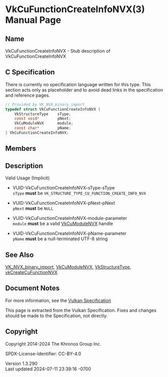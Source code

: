 # VkCuFunctionCreateInfoNVX(3) Manual Page

## Name

VkCuFunctionCreateInfoNVX - Stub description of
VkCuFunctionCreateInfoNVX



## <a href="#_c_specification" class="anchor"></a>C Specification

There is currently no specification language written for this type. This
section acts only as placeholder and to avoid dead links in the
specification and reference pages.

``` c
// Provided by VK_NVX_binary_import
typedef struct VkCuFunctionCreateInfoNVX {
    VkStructureType    sType;
    const void*        pNext;
    VkCuModuleNVX      module;
    const char*        pName;
} VkCuFunctionCreateInfoNVX;
```

## <a href="#_members" class="anchor"></a>Members

## <a href="#_description" class="anchor"></a>Description

Valid Usage (Implicit)

- <a href="#VUID-VkCuFunctionCreateInfoNVX-sType-sType"
  id="VUID-VkCuFunctionCreateInfoNVX-sType-sType"></a>
  VUID-VkCuFunctionCreateInfoNVX-sType-sType  
  `sType` **must** be `VK_STRUCTURE_TYPE_CU_FUNCTION_CREATE_INFO_NVX`

- <a href="#VUID-VkCuFunctionCreateInfoNVX-pNext-pNext"
  id="VUID-VkCuFunctionCreateInfoNVX-pNext-pNext"></a>
  VUID-VkCuFunctionCreateInfoNVX-pNext-pNext  
  `pNext` **must** be `NULL`

- <a href="#VUID-VkCuFunctionCreateInfoNVX-module-parameter"
  id="VUID-VkCuFunctionCreateInfoNVX-module-parameter"></a>
  VUID-VkCuFunctionCreateInfoNVX-module-parameter  
  `module` **must** be a valid [VkCuModuleNVX](https://registry.khronos.org/vulkan/specs/1.3-extensions/man/html/VkCuModuleNVX.html)
  handle

- <a href="#VUID-VkCuFunctionCreateInfoNVX-pName-parameter"
  id="VUID-VkCuFunctionCreateInfoNVX-pName-parameter"></a>
  VUID-VkCuFunctionCreateInfoNVX-pName-parameter  
  `pName` **must** be a null-terminated UTF-8 string

## <a href="#_see_also" class="anchor"></a>See Also

[VK_NVX_binary_import](https://registry.khronos.org/vulkan/specs/1.3-extensions/man/html/VK_NVX_binary_import.html),
[VkCuModuleNVX](https://registry.khronos.org/vulkan/specs/1.3-extensions/man/html/VkCuModuleNVX.html),
[VkStructureType](https://registry.khronos.org/vulkan/specs/1.3-extensions/man/html/VkStructureType.html),
[vkCreateCuFunctionNVX](https://registry.khronos.org/vulkan/specs/1.3-extensions/man/html/vkCreateCuFunctionNVX.html)

## <a href="#_document_notes" class="anchor"></a>Document Notes

For more information, see the <a
href="https://registry.khronos.org/vulkan/specs/1.3-extensions/html/vkspec.html#VkCuFunctionCreateInfoNVX"
target="_blank" rel="noopener">Vulkan Specification</a>

This page is extracted from the Vulkan Specification. Fixes and changes
should be made to the Specification, not directly.

## <a href="#_copyright" class="anchor"></a>Copyright

Copyright 2014-2024 The Khronos Group Inc.

SPDX-License-Identifier: CC-BY-4.0

Version 1.3.290  
Last updated 2024-07-11 23:39:16 -0700
